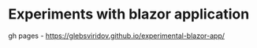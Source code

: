# Experiments with blazor application

gh pages - https://glebsviridov.github.io/experimental-blazor-app/ 
